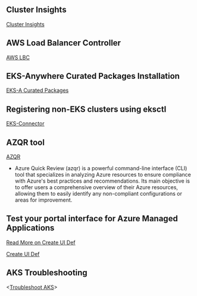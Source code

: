 ## Cluster Insights
[Cluster Insights](https://docs.aws.amazon.com/eks/latest/userguide/cluster-insights.html)

## AWS Load Balancer Controller
[AWS LBC](https://docs.aws.amazon.com/eks/latest/userguide/lbc-helm.html)

## EKS-Anywhere Curated Packages Installation
[EKS-A Curated Packages](https://anywhere.eks.amazonaws.com/docs/packages/prereq/)

## Registering non-EKS clusters using eksctl
[EKS-Connector](https://eksctl.io/usage/eks-connector/)

## AZQR tool
[AZQR](https://github.com/Azure/azqr)
- Azure Quick Review (azqr) is a powerful command-line interface (CLI) tool that specializes in analyzing Azure resources to ensure compliance with Azure's best practices and recommendations. Its main objective is to offer users a comprehensive overview of their Azure resources, allowing them to easily identify any non-compliant configurations or areas for improvement.

## Test your portal interface for Azure Managed Applications
[Read More on Create UI Def](https://learn.microsoft.com/en-us/azure/azure-resource-manager/managed-applications/test-createuidefinition)

[Create UI Def](https://portal.azure.com/#view/Microsoft_Azure_CreateUIDef/SandboxBlade)

## AKS Troubleshooting
<[Troubleshoot AKS](https://learn.microsoft.com/en-in/troubleshoot/azure/azure-kubernetes/welcome-azure-kubernetes)>